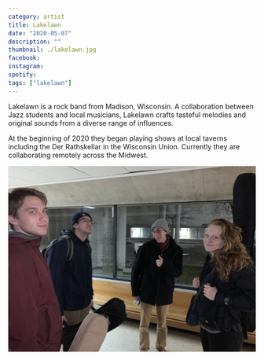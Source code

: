 ```yaml
---
category: artist
title: Lakelawn
date: "2020-05-07"
description: ""
thumbnail: ./lakelawn.jpg
facebook:
instagram:
spotify:
tags: ["lakelawn"]
---
```


Lakelawn is a rock band from Madison, Wisconsin. A collaboration between Jazz students and local musicians, Lakelawn crafts tasteful melodies and original sounds from a diverse range of influences.

At the beginning of 2020 they began playing shows at local taverns including the Der Rathskellar in the Wisconsin Union. Currently they are collaborating remotely across the Midwest.

![Lakelawn](./lakelawn-1.jpg)
